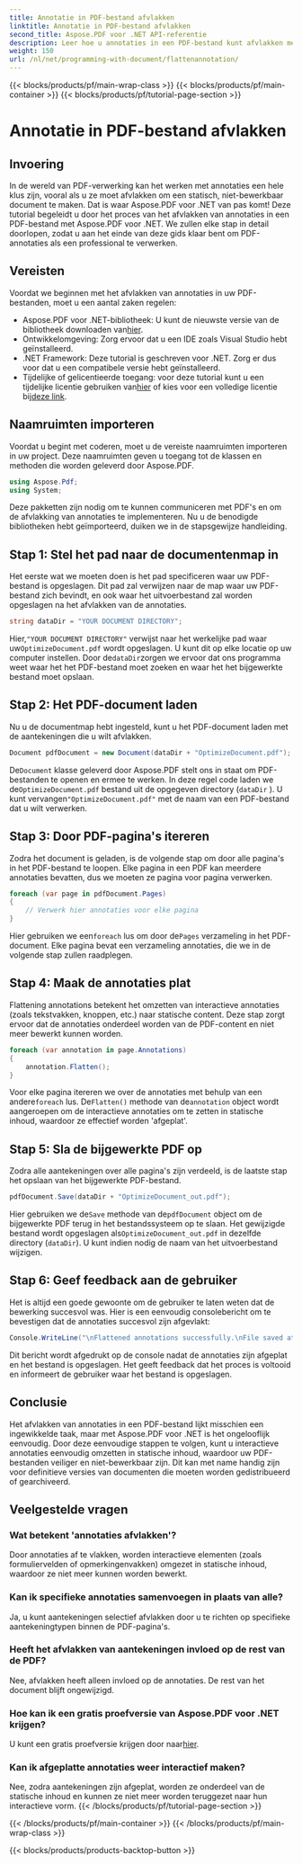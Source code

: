 ```yaml
---
title: Annotatie in PDF-bestand afvlakken
linktitle: Annotatie in PDF-bestand afvlakken
second_title: Aspose.PDF voor .NET API-referentie
description: Leer hoe u annotaties in een PDF-bestand kunt afvlakken met Aspose.PDF voor .NET in deze handleiding. Vereenvoudig uw PDF-beheerproces met onze gedetailleerde tutorial.
weight: 150
url: /nl/net/programming-with-document/flattenannotation/
---
```


{{< blocks/products/pf/main-wrap-class >}}
{{< blocks/products/pf/main-container >}}
{{< blocks/products/pf/tutorial-page-section >}}

# Annotatie in PDF-bestand afvlakken

## Invoering

In de wereld van PDF-verwerking kan het werken met annotaties een hele klus zijn, vooral als u ze moet afvlakken om een statisch, niet-bewerkbaar document te maken. Dat is waar Aspose.PDF voor .NET van pas komt! Deze tutorial begeleidt u door het proces van het afvlakken van annotaties in een PDF-bestand met Aspose.PDF voor .NET. We zullen elke stap in detail doorlopen, zodat u aan het einde van deze gids klaar bent om PDF-annotaties als een professional te verwerken.

## Vereisten

Voordat we beginnen met het afvlakken van annotaties in uw PDF-bestanden, moet u een aantal zaken regelen:

-  Aspose.PDF voor .NET-bibliotheek: U kunt de nieuwste versie van de bibliotheek downloaden van[hier](https://releases.aspose.com/pdf/net/).
- Ontwikkelomgeving: Zorg ervoor dat u een IDE zoals Visual Studio hebt geïnstalleerd.
- .NET Framework: Deze tutorial is geschreven voor .NET. Zorg er dus voor dat u een compatibele versie hebt geïnstalleerd.
- Tijdelijke of gelicentieerde toegang: voor deze tutorial kunt u een tijdelijke licentie gebruiken van[hier](https://purchase.aspose.com/temporary-license/) of kies voor een volledige licentie bij[deze link](https://purchase.aspose.com/buy).

## Naamruimten importeren

Voordat u begint met coderen, moet u de vereiste naamruimten importeren in uw project. Deze naamruimten geven u toegang tot de klassen en methoden die worden geleverd door Aspose.PDF.

```csharp
using Aspose.Pdf;
using System;
```

Deze pakketten zijn nodig om te kunnen communiceren met PDF's en om de afvlakking van annotaties te implementeren. Nu u de benodigde bibliotheken hebt geïmporteerd, duiken we in de stapsgewijze handleiding.

## Stap 1: Stel het pad naar de documentenmap in

Het eerste wat we moeten doen is het pad specificeren waar uw PDF-bestand is opgeslagen. Dit pad zal verwijzen naar de map waar uw PDF-bestand zich bevindt, en ook waar het uitvoerbestand zal worden opgeslagen na het afvlakken van de annotaties.

```csharp
string dataDir = "YOUR DOCUMENT DIRECTORY";
```

 Hier,`"YOUR DOCUMENT DIRECTORY"` verwijst naar het werkelijke pad waar uw`OptimizeDocument.pdf` wordt opgeslagen. U kunt dit op elke locatie op uw computer instellen. Door de`dataDir`zorgen we ervoor dat ons programma weet waar het het PDF-bestand moet zoeken en waar het het bijgewerkte bestand moet opslaan. 

## Stap 2: Het PDF-document laden

Nu u de documentmap hebt ingesteld, kunt u het PDF-document laden met de aantekeningen die u wilt afvlakken.

```csharp
Document pdfDocument = new Document(dataDir + "OptimizeDocument.pdf");
```

 De`Document` klasse geleverd door Aspose.PDF stelt ons in staat om PDF-bestanden te openen en ermee te werken. In deze regel code laden we de`OptimizeDocument.pdf` bestand uit de opgegeven directory (`dataDir` ). U kunt vervangen`"OptimizeDocument.pdf"` met de naam van een PDF-bestand dat u wilt verwerken.

## Stap 3: Door PDF-pagina's itereren

Zodra het document is geladen, is de volgende stap om door alle pagina's in het PDF-bestand te loopen. Elke pagina in een PDF kan meerdere annotaties bevatten, dus we moeten ze pagina voor pagina verwerken.

```csharp
foreach (var page in pdfDocument.Pages)
{
    // Verwerk hier annotaties voor elke pagina
}
```

 Hier gebruiken we een`foreach` lus om door de`Pages` verzameling in het PDF-document. Elke pagina bevat een verzameling annotaties, die we in de volgende stap zullen raadplegen.

## Stap 4: Maak de annotaties plat

Flattening annotations betekent het omzetten van interactieve annotaties (zoals tekstvakken, knoppen, etc.) naar statische content. Deze stap zorgt ervoor dat de annotaties onderdeel worden van de PDF-content en niet meer bewerkt kunnen worden.

```csharp
foreach (var annotation in page.Annotations)
{
    annotation.Flatten();
}
```

 Voor elke pagina itereren we over de annotaties met behulp van een andere`foreach` lus. De`Flatten()` methode van de`annotation` object wordt aangeroepen om de interactieve annotaties om te zetten in statische inhoud, waardoor ze effectief worden 'afgeplat'.

## Stap 5: Sla de bijgewerkte PDF op

Zodra alle aantekeningen over alle pagina's zijn verdeeld, is de laatste stap het opslaan van het bijgewerkte PDF-bestand.

```csharp
pdfDocument.Save(dataDir + "OptimizeDocument_out.pdf");
```

 Hier gebruiken we de`Save` methode van de`pdfDocument` object om de bijgewerkte PDF terug in het bestandssysteem op te slaan. Het gewijzigde bestand wordt opgeslagen als`OptimizeDocument_out.pdf` in dezelfde directory (`dataDir`). U kunt indien nodig de naam van het uitvoerbestand wijzigen.

## Stap 6: Geef feedback aan de gebruiker

Het is altijd een goede gewoonte om de gebruiker te laten weten dat de bewerking succesvol was. Hier is een eenvoudig consolebericht om te bevestigen dat de annotaties succesvol zijn afgevlakt:

```csharp
Console.WriteLine("\nFlattened annotations successfully.\nFile saved at " + dataDir);
```

Dit bericht wordt afgedrukt op de console nadat de annotaties zijn afgeplat en het bestand is opgeslagen. Het geeft feedback dat het proces is voltooid en informeert de gebruiker waar het bestand is opgeslagen.

## Conclusie

Het afvlakken van annotaties in een PDF-bestand lijkt misschien een ingewikkelde taak, maar met Aspose.PDF voor .NET is het ongelooflijk eenvoudig. Door deze eenvoudige stappen te volgen, kunt u interactieve annotaties eenvoudig omzetten in statische inhoud, waardoor uw PDF-bestanden veiliger en niet-bewerkbaar zijn. Dit kan met name handig zijn voor definitieve versies van documenten die moeten worden gedistribueerd of gearchiveerd.

## Veelgestelde vragen

### Wat betekent 'annotaties afvlakken'?
Door annotaties af te vlakken, worden interactieve elementen (zoals formuliervelden of opmerkingenvakken) omgezet in statische inhoud, waardoor ze niet meer kunnen worden bewerkt.

### Kan ik specifieke annotaties samenvoegen in plaats van alle?
Ja, u kunt aantekeningen selectief afvlakken door u te richten op specifieke aantekeningtypen binnen de PDF-pagina's.

### Heeft het afvlakken van aantekeningen invloed op de rest van de PDF?
Nee, afvlakken heeft alleen invloed op de annotaties. De rest van het document blijft ongewijzigd.

### Hoe kan ik een gratis proefversie van Aspose.PDF voor .NET krijgen?
 U kunt een gratis proefversie krijgen door naar[hier](https://releases.aspose.com/).

### Kan ik afgeplatte annotaties weer interactief maken?
Nee, zodra aantekeningen zijn afgeplat, worden ze onderdeel van de statische inhoud en kunnen ze niet meer worden teruggezet naar hun interactieve vorm.
{{< /blocks/products/pf/tutorial-page-section >}}

{{< /blocks/products/pf/main-container >}}
{{< /blocks/products/pf/main-wrap-class >}}

{{< blocks/products/products-backtop-button >}}
